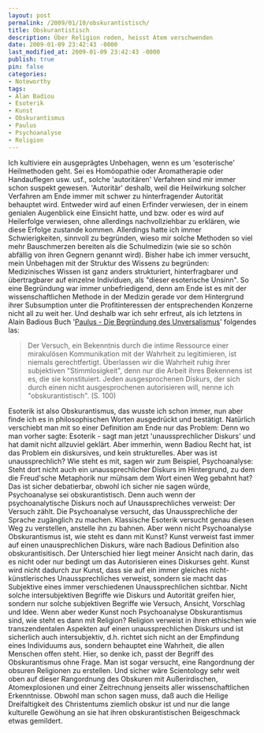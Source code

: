 ```yaml
---
layout: post
permalink: /2009/01/10/obskurantistisch/
title: Obskurantistisch
description: Über Religion reden, heisst Atem verschwenden
date: 2009-01-09 23:42:43 -0000
last_modified_at: 2009-01-09 23:42:43 -0000
publish: true
pin: false
categories:
- Noteworthy
tags:
- Alan Badiou
- Esoterik
- Kunst
- Obskurantismus
- Paulus
- Psychoanalyse
- Religion
---
```

Ich kultiviere ein ausgeprägtes Unbehagen, wenn es um 'esoterische' Heilmethoden geht. Sei es Homöopathie oder Aromatherapie oder Handauflegen usw. usf., solche 'autoritären' Verfahren sind mir immer schon suspekt gewesen. 'Autoritär' deshalb, weil die Heilwirkung solcher Verfahren am Ende immer mit schwer zu hinterfragender Autorität behauptet wird. Entweder wird auf einen Erfinder verwiesen, der in einem genialen Augenblick eine Einsicht hatte, und bzw. oder es wird auf Heilerfolge verwiesen, ohne allerdings nachvollziehbar zu erklären, wie diese Erfolge zustande kommen. Allerdings hatte ich immer Schwierigkeiten, sinnvoll zu begründen, wieso mir solche Methoden so viel mehr Bauschmerzen bereiten als die Schulmedizin (wie sie so schön abfällig von ihren Gegnern genannt wird). Bisher habe ich immer versucht, mein Unbehagen mit der Struktur des Wissens zu begründen: Medizinisches Wissen ist ganz anders strukturiert, hinterfragbarer und übertragbarer auf einzelne Individuen, als "dieser esoterische Unsinn". So eine Begründung war immer unbefriedigend, denn am Ende ist es mit der wissenschaftlichen Methode in der Medizin gerade vor dem Hintergrund ihrer Subsumption unter die Profitinteressen der entsprechenden Konzerne nicht all zu weit her. Und deshalb war ich sehr erfreut, als ich letztens in Alain Badious Buch '[Paulus - Die Begründung des Unversalismus](http://www.diaphanes.de/scripts/buch.php?ID=33 "Diaphanes: Badiou - Paulus")' folgendes las:

> Der Versuch, ein Bekenntnis durch die intime Ressource einer mirakulösen Kommunikation mit der Wahrheit zu legitimieren, ist niemals gerechtfertigt. Überlassen wir die Wahrheit ruhig ihrer subjektiven "Stimmlosigkeit", denn nur die Arbeit ihres Bekennens ist es, die sie konstituiert. Jeden ausgesprochenen Diskurs, der sich durch einen nicht ausgesprochenen autorisieren will, nenne ich "obskurantistisch". (S. 100)

Esoterik ist also Obskurantismus, das wusste ich schon immer, nun aber finde ich es in philosophischen Worten ausgedrückt und bestätigt. Natürlich verschiebt man mit so einer Definition am Ende nur das Problem: Denn wo man vorher sagte: Esoterik - sagt man jetzt 'unaussprechlicher Diskurs' und hat damit nicht allzuviel geklärt. Aber immerhin, wenn Badiou Recht hat, ist das Problem ein diskursives, und kein strukturelles. Aber was ist unaussprechlich? Wie steht es mit, sagen wir zum Beispiel, Psychoanalyse: Steht dort nicht auch ein unaussprechlicher Diskurs im Hintergrund, zu dem die Freud'sche Metaphorik nur mühsam dem Wort einen Weg gebahnt hat? Das ist sicher debatierbar, obwohl ich sicher nie sagen würde, Psychoanalyse sei obskurantistisch. Denn auch wenn der psychoanalytische Diskurs noch auf Unaussprechliches verweist: Der Versuch zählt. Die Psychoanalyse versucht, das Unaussprechliche der Sprache zugänglich zu machen. Klassische Esoterik versucht genau diesen Weg zu verstellen, anstelle ihn zu bahnen. Aber wenn nicht Psychoanalyse Obskurantismus ist, wie steht es dann mit Kunst? Kunst verweist fast immer auf einen unausprechlichen Diskurs, wäre nach Badious Definition also obskurantisitisch. Der Unterschied hier liegt meiner Ansicht nach darin, das es nicht oder nur bedingt um das Autorisieren eines Diskurses geht. Kunst wird nicht dadurch zur Kunst, dass sie auf ein immer gleiches nicht-künstlerisches Unaussprechliches verweist, sondern sie macht das Subjektive eines immer verschiedenen Unaussprechlichen sichtbar. Nicht solche intersubjektiven Begriffe wie Diskurs und Autorität greifen hier, sondern nur solche subjektiven Begriffe wie Versuch, Ansicht, Vorschlag und Idee. Wenn aber weder Kunst noch Psychoanalyse Obskurantismus sind, wie steht es dann mit Religion? Religion verweist in ihren ethischen wie transzendentalen Aspekten auf einen unaussprechlichen Diskurs und ist sicherlich auch intersubjektiv, d.h. richtet sich nicht an der Empfindung eines Individuums aus, sondern behauptet eine Wahrheit, die allen Menschen offen steht. Hier, so denke ich, passt der Begriff des Obskurantismus ohne Frage. Man ist sogar versucht, eine Rangordnung der obsuren Religionen zu erstellen. Und sicher wäre Scientology sehr weit oben auf dieser Rangordnung des Obskuren mit Außerirdischen, Atomexplosionen und einer Zeitrechnung jenseits aller wissenschaftlichen Erkenntnisse. Obwohl man schon sagen muss, daß auch die Heilige Dreifaltigkeit des Christentums ziemlich obskur ist und nur die lange kulturelle Gewöhung an sie hat ihren obskurantistischen Beigeschmack etwas gemildert.
